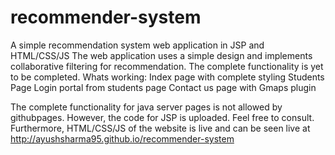 # recommender-system
A simple recommendation system web application in JSP and HTML/CSS/JS
The web application uses a simple design and implements collaborative filtering for recommendation. The complete functionality is yet to be completed.
Whats working: 
	Index page with complete styling
	Students Page
	Login portal from students page
	Contact us page with Gmaps plugin

The complete functionality for java server pages is not allowed by githubpages. However, the code for JSP is uploaded. Feel free to consult. 
Furthermore, HTML/CSS/JS of the website is live and can be seen live at http://ayushsharma95.github.io/recommender-system
